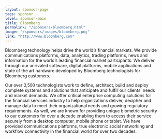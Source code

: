 ```yaml
---
layout: sponsor-page
tags: sponsor
level: sponsor-main
title: Bloomberg
permalink: "/sponsors/bloomberg.html"
image: "/sponsors/images/bloomberg.png"
link: "http://www.bloomberg.com"
---
```


Bloomberg technology helps drive the world’s financial markets. We provide communications platforms, data, analytics, trading platforms, news and information for the world’s leading financial market participants. We deliver through our unrivaled software, digital platforms, mobile applications and state of the art hardware developed by Bloomberg technologists for Bloomberg customers.

Our over 3,500 technologists work to define, architect, build and deploy complete systems and solutions that anticipate and fulfill our clients’ needs and market demands. We offer critical enterprise computing solutions for the financial services industry to help organizations deliver, decipher and manage data to meet their organizational needs and growing regulatory requirements. As well, we are known for providing unique biometric security to our customers for over a decade enabling them to access their service securely from a desktop computer, mobile phone or tablet. We have provided communications platforms, true electronic social networking and workflow connectivity in the financial world for over two decades.